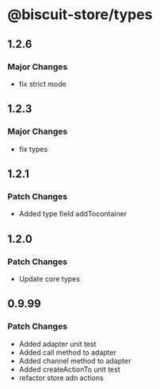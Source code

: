 # @biscuit-store/types

## 1.2.6
### Major Changes

- fix strict mode
## 1.2.3
### Major Changes

- fix types
## 1.2.1
### Patch Changes
- Added type field addTocontainer

## 1.2.0
### Patch Changes
- Update core types

## 0.9.99
### Patch Changes

- Added adapter unit test
- Added call method to adapter
- Added channel method to adapter
- Added createActionTo unit test
- refactor store adn actions